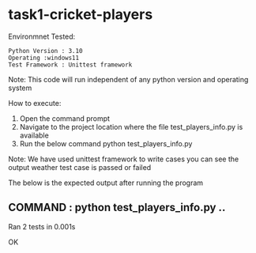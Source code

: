 # task1-cricket-players
Environmnet Tested: 

	Python Version : 3.10 
	Operating :windows11
	Test Framework : Unittest framework
	

Note: This code will run independent of any python version and operating system 


How to execute: 

1. Open the command prompt 
2. Navigate to the project location where the file test_players_info.py is available 
3. Run the below command 
             python   test_players_info.py
			 
			 
Note: We have used unittest framework to write cases you can see the output weather test case is passed or failed


The below is the expected output after running the program 

COMMAND : python test_players_info.py
..
----------------------------------------------------------------------
Ran 2 tests in 0.001s

OK
